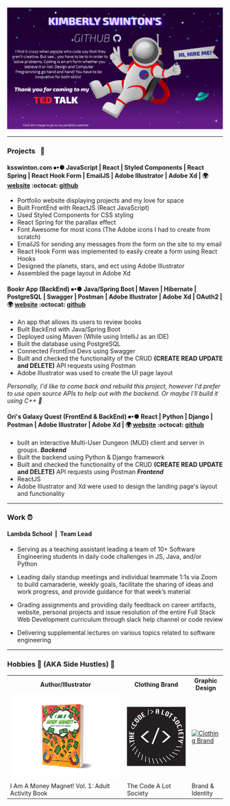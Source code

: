[![Kimberly's Portfolio Banner](./images/GitHubBanner.png)](https://ksswinton.com)

---

### Projects &nbsp; 🔭

#### ksswinton.com ⦁•● JavaScript | React | Styled Components | React Spring | React Hook Form | EmailJS | Adobe Illustrator | Adobe Xd | 🌍 [website](ksswinton.com) :octocat: [github](https://github.com/KSSwimmy/portfolio_V3)

- Portfolio website displaying projects and my love for space
- Built FrontEnd with ReactJS (React JavaScript)
- Used Styled Components for CSS styling 
- React Spring for the parallax effect
- Font Awesome for most icons (The Adobe icons I had to create from scratch)
- EmailJS for sending any messages from the form on the site to my email
- React Hook Form was implemented to easily create a form using React Hooks
- Designed the planets, stars, and ect using Adobe Illustrator
- Assembled the page layout in Adobe Xd

#### Bookr App (BackEnd) ⦁•● Java/Spring Boot | Maven | Hibernate | PostgreSQL | Swagger | Postman | Adobe Illustrator | Adobe Xd | OAuth2 | 🌍 [website](https://bookr.vercel.app/login) :octocat: [github](https://github.com/BW-BookR-2019/BE)

- An app that allows its users to review books
- Built BackEnd with Java/Spring Boot
- Deployed using Maven (While using IntelliJ as an IDE)
- Built the database using PostgreSQL
- Connected FrontEnd Devs using Swagger 
- Built and checked the functionality of the CRUD **(CREATE READ UPDATE and DELETE)** API requests using Postman
-  Adobe Illustrator was used to create the UI page layout

*Personally, I'd like to come back and rebuild this project, however I'd prefer to use open source APIs to help out with the backend. Or maybe I'll build it using C++ 🤔*


#### Ori's Galaxy Quest (FrontEnd & BackEnd) ⦁•● React | Python | Django | Postman | Adobe Illustrator | Adobe Xd | 🌍 [website](https://cocky-davinci-344c63.netlify.app/) :octocat: [github](https://github.com/Cakewalk-CS)

- built an interactive Multi-User Dungeon (MUD) client and server in groups.
***Backend*** 
- Built the backend using Python & Django framework
- Built and checked the functionality of the CRUD **(CREATE READ UPDATE and DELETE)** API requests using Postman
***Frontend*** 
- ReactJS
- Adobe Illustrator and Xd were used to design the landing page's layout and functionality

---
### Work ⏰

#### Lambda School &nbsp;|&nbsp;&nbsp;Team Lead

- Serving as a teaching assistant leading a team of 10+ Software Engineering students in daily code challenges in JS, Java, and/or Python 

- Leading daily standup meetings and individual teammate 1:1s via Zoom to build camaraderie, weekly goals, facilitate the sharing of ideas and work progress, and provide guidance for that week’s material 

- Grading assignments and providing daily feedback on career artifacts, website, personal projects and issue resolution of the entire Full Stack Web Development curriculum through slack help channel or code review 

- Delivering supplemental lectures on various topics related to software engineering


---

### Hobbies 🎨 (AKA Side Hustles) 💸 



<table>
  <tr>
    <th>Author/Illustrator</th>
    <th>Clothing Brand</th>
    <th>Graphic Design</th>
    
  </tr>
  <tr>
    <td> 
        <a href="https://www.amazon.com/Am-Money-Magnet-Vol-Activity/dp/B09LZQMHSL">
            <img  src=
            "./images/book.png" 
            alt="my book" width="900">
        </a> 
    </td>
    <td>
        <a href="https://www.tcals10k.com/">
        <img  src=
        "./images/largeLogoBg.png" 
        alt="Clothing Brand" width="500">
    </td>
    <td>
        <a href="https://www.tcals10k.com/">
        <img  src=
        "./images/RHNSLogo.png" 
        alt="Clothing Brand" width="900">
        </td>
  </tr>
  <tr>
    <td>I Am A Money Magnet! Vol. 1: Adult Activity Book</td>
    <td>The Code A Lot Society</td>
    <td>Brand & Identity </td>
  </tr>
</table>



